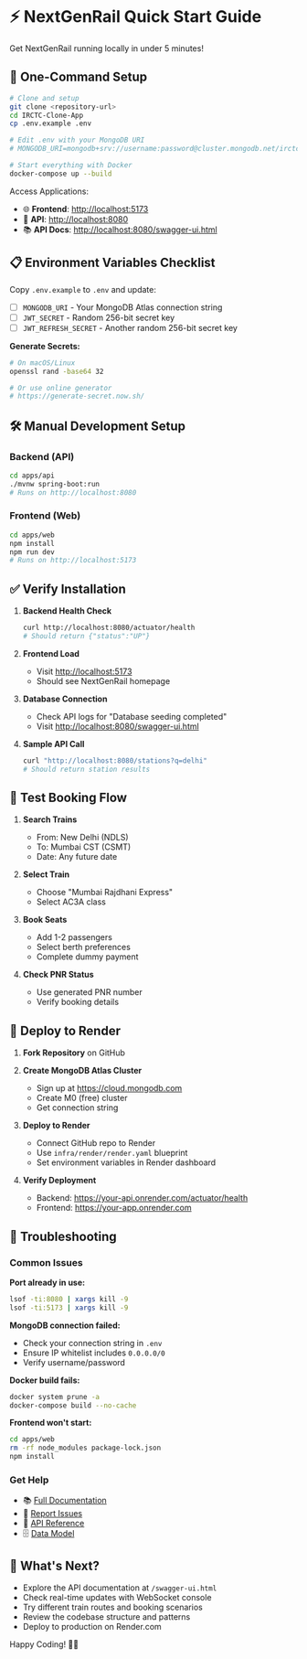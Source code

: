 # ⚡ NextGenRail Quick Start Guide

Get NextGenRail running locally in under 5 minutes!

## 🚀 One-Command Setup

```bash
# Clone and setup
git clone <repository-url>
cd IRCTC-Clone-App
cp .env.example .env

# Edit .env with your MongoDB URI
# MONGODB_URI=mongodb+srv://username:password@cluster.mongodb.net/irctcplus

# Start everything with Docker
docker-compose up --build
```

Access Applications:

- 🌐 **Frontend**: <http://localhost:5173>
- 🔌 **API**: <http://localhost:8080>
- 📚 **API Docs**: <http://localhost:8080/swagger-ui.html>

## 📋 Environment Variables Checklist

Copy `.env.example` to `.env` and update:

- [ ] `MONGODB_URI` - Your MongoDB Atlas connection string
- [ ] `JWT_SECRET` - Random 256-bit secret key
- [ ] `JWT_REFRESH_SECRET` - Another random 256-bit secret key

**Generate Secrets:**

```bash
# On macOS/Linux
openssl rand -base64 32

# Or use online generator
# https://generate-secret.now.sh/
```

## 🛠️ Manual Development Setup

### Backend (API)

```bash
cd apps/api
./mvnw spring-boot:run
# Runs on http://localhost:8080
```

### Frontend (Web)

```bash
cd apps/web
npm install
npm run dev  
# Runs on http://localhost:5173
```

## ✅ Verify Installation

1. **Backend Health Check**

   ```bash
   curl http://localhost:8080/actuator/health
   # Should return {"status":"UP"}
   ```

2. **Frontend Load**
   - Visit <http://localhost:5173>
   - Should see NextGenRail homepage

3. **Database Connection**
   - Check API logs for "Database seeding completed"
   - Visit <http://localhost:8080/swagger-ui.html>

4. **Sample API Call**

   ```bash
   curl "http://localhost:8080/stations?q=delhi"
   # Should return station results
   ```

## 🎯 Test Booking Flow

1. **Search Trains**
   - From: New Delhi (NDLS)
   - To: Mumbai CST (CSMT)
   - Date: Any future date

2. **Select Train**
   - Choose "Mumbai Rajdhani Express"
   - Select AC3A class

3. **Book Seats**
   - Add 1-2 passengers
   - Select berth preferences
   - Complete dummy payment

4. **Check PNR Status**
   - Use generated PNR number
   - Verify booking details

## 🚀 Deploy to Render

1. **Fork Repository** on GitHub

2. **Create MongoDB Atlas Cluster**
   - Sign up at <https://cloud.mongodb.com>
   - Create M0 (free) cluster
   - Get connection string

3. **Deploy to Render**
   - Connect GitHub repo to Render
   - Use `infra/render/render.yaml` blueprint
   - Set environment variables in Render dashboard

4. **Verify Deployment**
   - Backend: <https://your-api.onrender.com/actuator/health>
   - Frontend: <https://your-app.onrender.com>

## 🔧 Troubleshooting

### Common Issues

**Port already in use:**

```bash
lsof -ti:8080 | xargs kill -9
lsof -ti:5173 | xargs kill -9
```

**MongoDB connection failed:**

- Check your connection string in `.env`
- Ensure IP whitelist includes `0.0.0.0/0`
- Verify username/password

**Docker build fails:**

```bash
docker system prune -a
docker-compose build --no-cache
```

**Frontend won't start:**

```bash
cd apps/web
rm -rf node_modules package-lock.json
npm install
```

### Get Help

- 📚 [Full Documentation](docs/)
- 🐛 [Report Issues](https://github.com/your-repo/issues)  
- 💬 [API Reference](docs/API_CONTRACT.md)
- 🗄️ [Data Model](docs/DATA_MODEL.md)

## 🎉 What's Next?

- Explore the API documentation at `/swagger-ui.html`
- Check real-time updates with WebSocket console
- Try different train routes and booking scenarios
- Review the codebase structure and patterns
- Deploy to production on Render.com

Happy Coding! 🚆✨
